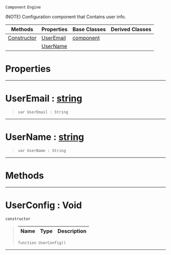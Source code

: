  `Component` `Engine`



(NOTE) Configuration component that Contains user info.

|Methods|Properties|Base Classes|Derived Classes|
|---|---|---|---|
|[ Constructor](https://github.com/zeroengineteam/ZeroDocs/blob/master/code_reference/class_reference/userconfig.markdown#userconfig-void)|[ UserEmail](https://github.com/zeroengineteam/ZeroDocs/blob/master/code_reference/class_reference/userconfig.markdown#useremail-zero-engine-do)|[component](https://github.com/zeroengineteam/ZeroDocs/blob/master/code_reference/class_reference/component.markdown)| |
| |[ UserName](https://github.com/zeroengineteam/ZeroDocs/blob/master/code_reference/class_reference/userconfig.markdown#username-zero-engine-doc)| | |


 #  Properties


---  
 #  UserEmail : [string](https://github.com/zeroengineteam/ZeroDocs/blob/master/code_reference/zilch_base_types/string.markdown)

> 
> ``` lang=cpp, name=Zilch
> var UserEmail : String


---  
 #  UserName : [string](https://github.com/zeroengineteam/ZeroDocs/blob/master/code_reference/zilch_base_types/string.markdown)

> 
> ``` lang=cpp, name=Zilch
> var UserName : String


---  
 #  Methods


---  
 #  UserConfig : Void

 `constructor`

> 
> |Name|Type|Description|
> |---|---|---|
> ``` lang=cpp, name=Zilch
> function UserConfig()
> ``` 


---  
 

 